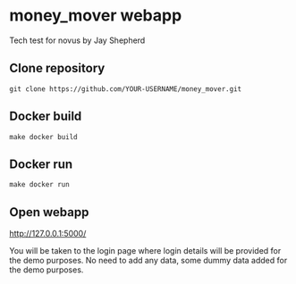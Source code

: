 # money_mover webapp
Tech test for novus by Jay Shepherd

## Clone repository
`git clone https://github.com/YOUR-USERNAME/money_mover.git`

## Docker build
`make docker build`

## Docker run
`make docker run`

## Open webapp
http://127.0.0.1:5000/

You will be taken to the login page where login details will be provided for the demo purposes.
No need to add any data, some dummy data added for the demo purposes.
